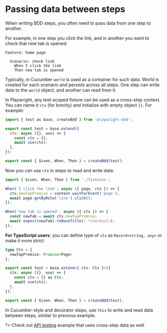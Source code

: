 # Passing data between steps

When writing BDD steps, you often need to pass data from one step to another.

For example, in one step you click the link, and in another you want to check that new tab is opened:

```gherkin
Feature: home page

  Scenario: check link
    When I click the link
    Then new tab is opened
```

Typically, in Cucumber `world` is used as a container for such data. World is created for each scenario and persists across all steps. One step can write data to the `world` object, and another can read from it.

In Playwright, any test-scoped fixture can be used as a cross-step context. You can name it `ctx` (for brevity) and initialize with empty object `{}`. For example:

```js
import { test as base, createBdd } from 'playwright-bdd';

export const test = base.extend({
  ctx: async ({}, use) => {
    const ctx = {};
    await use(ctx);
  },
});

export const { Given, When, Then } = createBdd(test);
```
Now you can use `ctx` in steps to read and write data:

```js
import { Given, When, Then } from './fixtures';

When('I click the link', async ({ page, ctx }) => {
  ctx.newTapPromise = context.waitForEvent('page');
  await page.getByRole('link').click();
});

When('new tab is opened', async ({ ctx }) => {
  const newTab = await ctx.newTapPromise;
  await expect(newTab).toHaveTitle(/.*checkout/);
});
```

**For TypeScript users**: you can define type of `ctx` as `Record<string, any>` or make it more strict:

```ts
type Ctx = {
  newTapPromise: Promise<Page> 
};

export const test = base.extend<{ ctx: Ctx }>({
  ctx: async ({}, use) => {
    const ctx = {} as Ctx;
    await use(ctx);
  },
});

export const { Given, When, Then } = createBdd(test);
```

In Cucumber-style and decorator steps, use `this` to write and read data between steps, similar to previous example.

?> Check out [API testing](https://github.com/vitalets/playwright-bdd/tree/main/examples/api-testing) example that uses cross-step data as well
